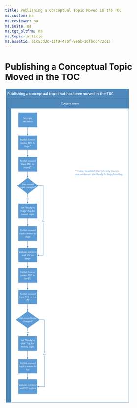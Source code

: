```yaml
---
title: Publishing a Conceptual Topic Moved in the TOC
ms.custom: na
ms.reviewer: na
ms.suite: na
ms.tgt_pltfrm: na
ms.topic: article
ms.assetid: a1c53d3c-1bf9-47bf-8eab-16fbcc472c1a
---
```

# Publishing a Conceptual Topic Moved in the TOC
![Conceptual topic moved in the TOC](../Image/Publishing-Workflows/Conceptual-topic-moved-in-the-TOC.png)